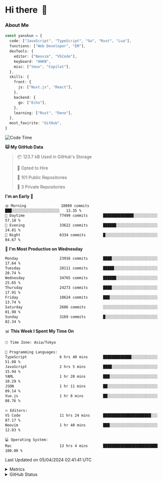 # Hi there&nbsp; :wave:

### About Me

```ts
const yanskun = {
  code: ["JavaScript", "TypeScript", "Go", "Rust", "Lua"],
  functions: ["Web Developer", "EM"],
  devTools: {
    editor: ["Neovim", "VSCode"],
    keyboard: "HHKB",
    misc: ["tmux", "Copilot"],
  },
  skills: {
    front: {
      js: ["Nuxt.js", "React"],
    },
    backend: {
      go: ["Echo"],
    },
    learning: ["Rust", "Deno"],
  },
  most_favirite: "GitHub",
}
```

<!--START_SECTION:waka-->
![Code Time](http://img.shields.io/badge/Code%20Time-783%20hrs%2034%20mins-blue)

**🐱 My GitHub Data** 

> 📦 123.7 kB Used in GitHub's Storage 
 > 
> 💼 Opted to Hire
 > 
> 📜 101 Public Repositories 
 > 
> 🔑 3 Private Repositories 
 > 
**I'm an Early 🐤** 

```text
🌞 Morning                18089 commits       ███░░░░░░░░░░░░░░░░░░░░░░   13.35 % 
🌆 Daytime                77499 commits       ██████████████░░░░░░░░░░░   57.18 % 
🌃 Evening                33622 commits       ██████░░░░░░░░░░░░░░░░░░░   24.81 % 
🌙 Night                  6334 commits        █░░░░░░░░░░░░░░░░░░░░░░░░   04.67 % 
```
📅 **I'm Most Productive on Wednesday** 

```text
Monday                   23916 commits       ████░░░░░░░░░░░░░░░░░░░░░   17.64 % 
Tuesday                  28111 commits       █████░░░░░░░░░░░░░░░░░░░░   20.74 % 
Wednesday                34765 commits       ██████░░░░░░░░░░░░░░░░░░░   25.65 % 
Thursday                 24273 commits       ████░░░░░░░░░░░░░░░░░░░░░   17.91 % 
Friday                   18624 commits       ███░░░░░░░░░░░░░░░░░░░░░░   13.74 % 
Saturday                 2686 commits        ░░░░░░░░░░░░░░░░░░░░░░░░░   01.98 % 
Sunday                   3169 commits        █░░░░░░░░░░░░░░░░░░░░░░░░   02.34 % 
```


📊 **This Week I Spent My Time On** 

```text
🕑︎ Time Zone: Asia/Tokyo

💬 Programming Languages: 
TypeScript               6 hrs 40 mins       █████████████░░░░░░░░░░░░   51.08 % 
JavaScript               2 hrs 5 mins        ████░░░░░░░░░░░░░░░░░░░░░   15.94 % 
YAML                     1 hr 20 mins        ███░░░░░░░░░░░░░░░░░░░░░░   10.29 % 
JSON                     1 hr 11 mins        ██░░░░░░░░░░░░░░░░░░░░░░░   09.14 % 
Vue.js                   1 hr 8 mins         ██░░░░░░░░░░░░░░░░░░░░░░░   08.76 % 

🔥 Editors: 
VS Code                  11 hrs 24 mins      ██████████████████████░░░   87.17 % 
Neovim                   1 hr 40 mins        ███░░░░░░░░░░░░░░░░░░░░░░   12.83 % 

💻 Operating System: 
Mac                      13 hrs 4 mins       █████████████████████████   100.00 % 
```


 Last Updated on 05/04/2024 02:41:41 UTC
<!--END_SECTION:waka-->

<details>
  <summary>Metrics</summary>
  <img src="https://github.com/yanskun/yanskun/blob/main/github-metrics.svg" alt="Metrics">
</details>

<details>
  <summary>GitHub Status</summary>
  <picture>
    <source media="(prefers-color-scheme: dark)" srcset="https://raw.githubusercontent.com/yanskun/yanskun/master/profile-summary-card-output/nord_dark/0-profile-details.svg">
   <img src="https://raw.githubusercontent.com/yanskun/yanskun/master/profile-summary-card-output/default/0-profile-details.svg">
  </picture>
  <br>
  <picture>
    <source media="(prefers-color-scheme: dark)" srcset="https://raw.githubusercontent.com/yanskun/yanskun/master/profile-summary-card-output/nord_dark/1-repos-per-language.svg">
   <img src="https://raw.githubusercontent.com/yanskun/yanskun/master/profile-summary-card-output/default/1-repos-per-language.svg">
  </picture>
  <picture>
    <source media="(prefers-color-scheme: dark)" srcset="https://raw.githubusercontent.com/yanskun/yanskun/master/profile-summary-card-output/nord_dark/2-most-commit-language.svg">
   <img src="https://raw.githubusercontent.com/yanskun/yanskun/master/profile-summary-card-output/default/2-most-commit-language.svg">
  </picture>
  <br>
  <picture>
    <source media="(prefers-color-scheme: dark)" srcset="https://raw.githubusercontent.com/yanskun/yanskun/master/profile-summary-card-output/nord_dark/3-stats.svg">
   <img src="https://raw.githubusercontent.com/yanskun/yanskun/master/profile-summary-card-output/default/3-stats.svg">
  </picture>
  <picture>
    <source media="(prefers-color-scheme: dark)" srcset="https://raw.githubusercontent.com/yanskun/yanskun/master/profile-summary-card-output/nord_dark/4-productive-time.svg">
   <img src="https://raw.githubusercontent.com/yanskun/yanskun/master/profile-summary-card-output/default/4-productive-time.svg">
  </picture>
</details>
